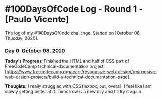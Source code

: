 # #100DaysOfCode Log - Round 1 - [Paulo Vicente]

The log of my #100DaysOfCode challenge. Started on [October 08, Thusday, 2020].

### Day 0: October 08, 2020

**Today's Progress**: Finished the HTML and half of CSS part of FreeCodeCamp technical-documentation project [https://www.freecodecamp.org/learn/responsive-web-design/responsive-web-design-projects/build-a-technical-documentation-page].

**Thoughts:** I really struggled with CSS flexbox, but, overall, I feel like I am slowly getting better at it. Tomorrow is a new day and I'll try it again.
